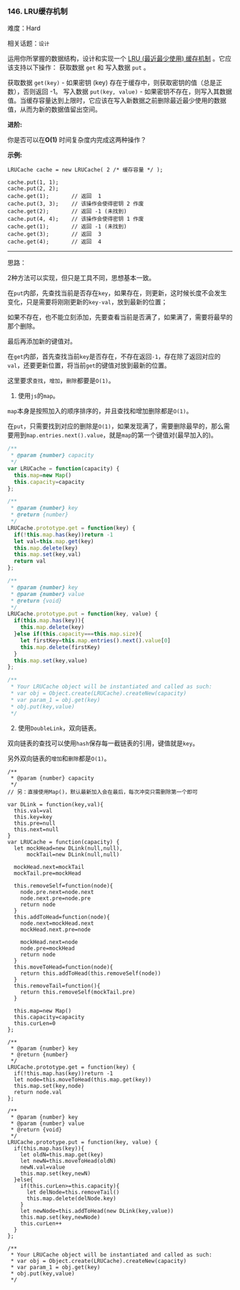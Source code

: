 ### 146. LRU缓存机制

难度：Hard

相关话题：`设计`

运用你所掌握的数据结构，设计和实现一个 [LRU (最近最少使用) 缓存机制](https://baike.baidu.com/item/LRU)
。它应该支持以下操作： 获取数据  `get`  和 写入数据  `put`  。



获取数据  `get(key)`  - 如果密钥 (key) 存在于缓存中，则获取密钥的值（总是正数），否则返回 -1。
写入数据  `put(key, value)`  - 如果密钥不存在，则写入其数据值。当缓存容量达到上限时，它应该在写入新数据之前删除最近最少使用的数据值，从而为新的数据值留出空间。



**进阶:** 



你是否可以在**O(1)**  时间复杂度内完成这两种操作？



**示例:** 





```
LRUCache cache = new LRUCache( 2 /* 缓存容量 */ );

cache.put(1, 1);
cache.put(2, 2);
cache.get(1);       // 返回  1
cache.put(3, 3);    // 该操作会使得密钥 2 作废
cache.get(2);       // 返回 -1 (未找到)
cache.put(4, 4);    // 该操作会使得密钥 1 作废
cache.get(1);       // 返回 -1 (未找到)
cache.get(3);       // 返回  3
cache.get(4);       // 返回  4

```



-----

思路：

2种方法可以实现，但只是工具不同，思想基本一致。

在`put`内部，先查找当前是否存在`key`，如果存在，则更新，这时候长度不会发生变化，只是需要将刚刚更新的`key-val`，放到最新的位置；

如果不存在，也不能立刻添加，先要查看当前是否满了，如果满了，需要将最早的那个删除。

最后再添加新的键值对。

在`get`内部，首先查找当前`key`是否存在，不存在返回`-1`，存在除了返回对应的`val`，还要更新位置，将当前`get`的键值对放到最新的位置。

这里要求`查找`，`增加`，`删除`都要是`O(1)`。


1. 使用`js`的`map`。

`map`本身是按照加入的顺序排序的，并且查找和增加删除都是`O(1)`。

在`put`，只需要找到对应的删除是`O(1)`，如果发现满了，需要删除最早的，那么需要用到`map.entries.next().value`，就是`map`的第一个键值对(最早加入的)。

```js
/**
 * @param {number} capacity
 */
var LRUCache = function(capacity) {
  this.map=new Map()
  this.capacity=capacity
};

/** 
 * @param {number} key
 * @return {number}
 */
LRUCache.prototype.get = function(key) {
  if(!this.map.has(key))return -1
  let val=this.map.get(key)
  this.map.delete(key)
  this.map.set(key,val)
  return val
};

/** 
 * @param {number} key 
 * @param {number} value
 * @return {void}
 */
LRUCache.prototype.put = function(key, value) {
  if(this.map.has(key)){
    this.map.delete(key)
  }else if(this.capacity===this.map.size){
    let firstKey=this.map.entries().next().value[0]
    this.map.delete(firstKey)
  }
  this.map.set(key,value)
};

/** 
 * Your LRUCache object will be instantiated and called as such:
 * var obj = Object.create(LRUCache).createNew(capacity)
 * var param_1 = obj.get(key)
 * obj.put(key,value)
 */
```

2. 使用`DoubleLink`，双向链表。

双向链表的查找可以使用`hash`保存每一截链表的引用，键值就是`key`。

另外双向链表的`增加`和`删除`都是`O(1)`。


```
/**
 * @param {number} capacity
 */
// 另：直接使用Map()，默认最新加入会在最后，每次冲突只需删除第一个即可

var DLink = function(key,val){
  this.val=val
  this.key=key
  this.pre=null
  this.next=null
}
var LRUCache = function(capacity) {
  let mockHead=new DLink(null,null),
      mockTail=new DLink(null,null)
  
  mockHead.next=mockTail
  mockTail.pre=mockHead
  
  this.removeSelf=function(node){
    node.pre.next=node.next
    node.next.pre=node.pre
    return node
  }
  this.addToHead=function(node){
    node.next=mockHead.next
    mockHead.next.pre=node
  
    mockHead.next=node
    node.pre=mockHead
    return node
  }
  this.moveToHead=function(node){
    return this.addToHead(this.removeSelf(node))
  }
  this.removeTail=function(){
    return this.removeSelf(mockTail.pre)
  }

  this.map=new Map()
  this.capacity=capacity
  this.curLen=0
};

/** 
 * @param {number} key
 * @return {number}
 */
LRUCache.prototype.get = function(key) {
  if(!this.map.has(key))return -1
  let node=this.moveToHead(this.map.get(key))
  this.map.set(key,node)
  return node.val
};

/** 
 * @param {number} key 
 * @param {number} value
 * @return {void}
 */
LRUCache.prototype.put = function(key, value) {
  if(this.map.has(key)){
    let oldN=this.map.get(key)
    let newN=this.moveToHead(oldN)
    newN.val=value
    this.map.set(key,newN)
  }else{
    if(this.curLen>=this.capacity){
      let delNode=this.removeTail()
      this.map.delete(delNode.key)
    }
    let newNode=this.addToHead(new DLink(key,value))
    this.map.set(key,newNode)
    this.curLen++
  }
};

/** 
 * Your LRUCache object will be instantiated and called as such:
 * var obj = Object.create(LRUCache).createNew(capacity)
 * var param_1 = obj.get(key)
 * obj.put(key,value)
 */



```

